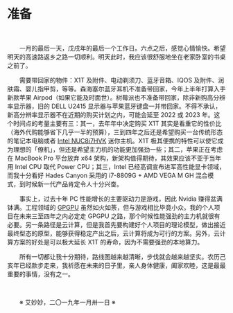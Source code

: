 # 准备

&emsp;&emsp;

&emsp;&emsp;一月的最后一天，戊戌年的最后一个工作日。六点之后，感觉心情愉快。希望明天的高速路返乡之路一切顺利。明天此时，我应该很舒服地坐在老家卧室的书桌之前了。

&emsp;&emsp;需要带回家的物件：X1T 及附件、电动剃须刀、蓝牙音箱、IQOS 及附件、润肤霜、婴儿指甲剪，等等。森海塞尔蓝牙耳机不准备带回家，今年上半年打算入手新款苹果 Airpod（如果它能及时面世）。树莓派也不准备带回家，除非新购高分辨率显示器，旧的 DELL U2415 显示器与苹果蓝牙键盘一并带回家。不得不承认，新高分辨率显示器不在近期的购买计划之内，可能会延至 2022 或 2023 年。这个时间点的考量主要有三：其一，去年年中决定购买 X1T 其实是看重它的性价比（海外代购能够省下几乎一半的预算），三到四年之后还是希望购买一台传统形态的笔记本电脑或者 [Intel NUC8i7HVK](https://www.intel.com/content/www/us/en/products/boards-kits/nuc/kits/nuc8i7hvk.html) 迷你主机。X1T 极其便携的特性可以使它成为理想的「僚机」，但还是希望主力机的功能更加强劲一些；其二，苹果正在考虑在 MacBook Pro 平台放弃 x64 架构，新架构值得期待，其效果应该不亚于当年用 Intel CPU 取代 Power CPU；其三，Intel 已经高调宣布进军高性能显卡领域，而我十分看好 Hades Canyon 采用的 i7-8809G + AMD VEGA M GH 混合模式，到时候新一代产品肯定令人十分兴奋。

&emsp;&emsp;事实上，过去十年 PC 性能增长的主要驱动力是游戏，因此 Nvidia 赚得盆满钵满。工程领域的 [GPGPU](https://en.wikipedia.org/wiki/General-purpose_computing_on_graphics_processing_units) 虽然如火如荼，但与游戏相比毕竟小众。我的个人项目在未来三至四年之内必定走 GPGPU 之路，那个时候性能强劲的主力机就很有必要。另一条路径是云计算，但是我首先要构建好个人项目的理论模型，做出接近最终型态的原型，能够获得稳定产出之后，云计算将成为可行的方案。另外，云计算方案的好处是可以极大延长 X1T 的寿命，因为不需要强劲的本地算力。

&emsp;&emsp;所有一切都让我十分期待，路线图越来越清晰，步伐就会越来越坚实。农历己亥年已经款步走来，我祈愿在未来的日子里，亲人身体健康，阖家欢睦，这是最最重要的事情，没有之一。

&emsp;&emsp;

&emsp;&emsp;※ 艾妙妙，二〇一九年一月卅一日 ※
